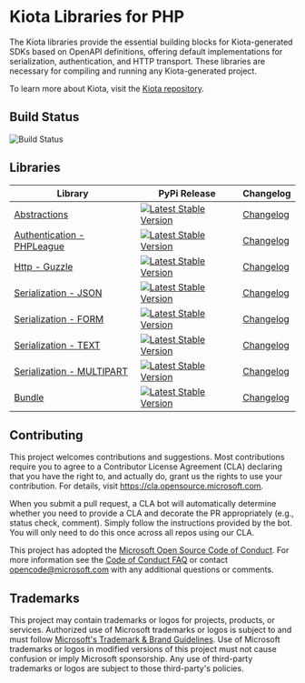 # Kiota Libraries for PHP

The Kiota libraries provide the essential building blocks for Kiota-generated SDKs based on OpenAPI definitions, offering default implementations for serialization, authentication, and HTTP transport. These libraries are necessary for compiling and running any Kiota-generated project.

To learn more about Kiota, visit the [Kiota repository](https://github.com/microsoft/kiota).

## Build Status

![Build Status](https://github.com/microsoft/kiota-php/actions/workflows/build.yml/badge.svg)

## Libraries

| Library                                                                   | PyPi Release                                                                                                                                        | Changelog                                                      |
|---------------------------------------------------------------------------|-----------------------------------------------------------------------------------------------------------------------------------------------------|---------------------------------------------------------------|
| [Abstractions](./packages/abstractions/README.md)                         | [![Latest Stable Version](https://poser.pugx.org/microsoft/kiota-abstractions/version)](https://packagist.org/packages/microsoft/kiota-abstractions)                 | [Changelog](./packages/abstractions/CHANGELOG.md)              |
| [Authentication - PHPLeague](./packages/authentication/phpleague/README.md)       | [![Latest Stable Version](https://poser.pugx.org/microsoft/kiota-authentication-phpleague/version)](https://packagist.org/packages/microsoft/kiota-authentication-phpleague) | [Changelog](./packages/authentication/phpleague/CHANGELOG.md)      |
| [Http - Guzzle](./packages/http/guzzle/README.md)               | [![Latest Stable Version](https://poser.pugx.org/microsoft/kiota-http-guzzle/version)](https://packagist.org/packages/microsoft/kiota-http-guzzle)                                 | [Changelog](./packages/http/guzzle/CHANGELOG.md)                |
| [Serialization - JSON](./packages/serialization/json/README.md)           | [![Latest Stable Version](https://poser.pugx.org/microsoft/kiota-serialization-json/version)](https://packagist.org/packages/microsoft/kiota-serialization-json)     | [Changelog](./packages/serialization/json/CHANGELOG.md)        |
| [Serialization - FORM](./packages/serialization/form/README.md)           | [![Latest Stable Version](http://poser.pugx.org/microsoft/kiota-serialization-form/version)](https://packagist.org/packages/microsoft/kiota-serialization-form)      | [Changelog](./packages/serialization/form/CHANGELOG.md)        |
| [Serialization - TEXT](./packages/serialization/text/README.md)           | [![Latest Stable Version](http://poser.pugx.org/microsoft/kiota-serialization-text/version)](https://packagist.org/packages/microsoft/kiota-serialization-text)     | [Changelog](./packages/serialization/text/CHANGELOG.md)        |
| [Serialization - MULTIPART](./packages/serialization/multipart/README.md) | [![Latest Stable Version](https://poser.pugx.org/microsoft/kiota-serialization-multipart/version)](https://packagist.org/packages/microsoft/kiota-serialization-json)         | [Changelog](./packages/serialization/multipart/CHANGELOG.md)   |
| [Bundle](./packages/bundle/README.md)                                     | [![Latest Stable Version](https://poser.pugx.org/microsoft/kiota-bundle/version)](https://packagist.org/packages/microsoft/kiota-bundle)                             | [Changelog](./packages/bundle/CHANGELOG.md)   |


## Contributing

This project welcomes contributions and suggestions.  Most contributions require you to agree to a
Contributor License Agreement (CLA) declaring that you have the right to, and actually do, grant us
the rights to use your contribution. For details, visit https://cla.opensource.microsoft.com.

When you submit a pull request, a CLA bot will automatically determine whether you need to provide
a CLA and decorate the PR appropriately (e.g., status check, comment). Simply follow the instructions
provided by the bot. You will only need to do this once across all repos using our CLA.

This project has adopted the [Microsoft Open Source Code of Conduct](https://opensource.microsoft.com/codeofconduct/).
For more information see the [Code of Conduct FAQ](https://opensource.microsoft.com/codeofconduct/faq/) or
contact [opencode@microsoft.com](mailto:opencode@microsoft.com) with any additional questions or comments.

## Trademarks

This project may contain trademarks or logos for projects, products, or services. Authorized use of Microsoft
trademarks or logos is subject to and must follow
[Microsoft's Trademark & Brand Guidelines](https://www.microsoft.com/en-us/legal/intellectualproperty/trademarks/usage/general).
Use of Microsoft trademarks or logos in modified versions of this project must not cause confusion or imply Microsoft sponsorship.
Any use of third-party trademarks or logos are subject to those third-party's policies.
